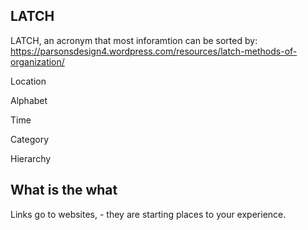 ## LATCH
LATCH, an acronym that most inforamtion can be sorted by:
https://parsonsdesign4.wordpress.com/resources/latch-methods-of-organization/

Location

Alphabet

Time

Category

Hierarchy

## What is the what
Links go to websites, - they are starting places to your experience.
